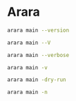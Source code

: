 # Arara

```bash
arara main --version
```

```bash
arara main --V
```

```bash
arara main --verbose
```

```bash
arara main -v
```

```bash
arara main -dry-run
```

```bash
arara main -n
```
